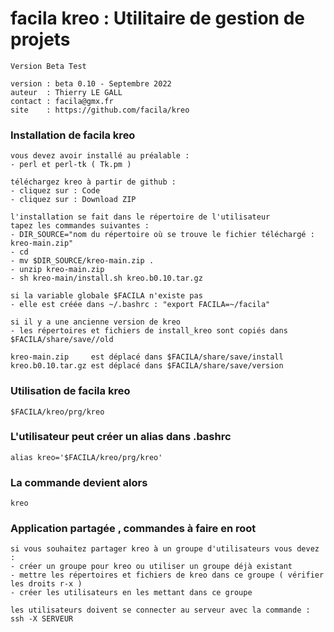 # facila kreo : Utilitaire de gestion de projets

    Version Beta Test
    
    version : beta 0.10 - Septembre 2022
    auteur  : Thierry LE GALL 
    contact : facila@gmx.fr
    site    : https://github.com/facila/kreo

### Installation de facila kreo
```
vous devez avoir installé au préalable :
- perl et perl-tk ( Tk.pm )

téléchargez kreo à partir de github :
- cliquez sur : Code
- cliquez sur : Download ZIP

l'installation se fait dans le répertoire de l'utilisateur
tapez les commandes suivantes :
- DIR_SOURCE="nom du répertoire où se trouve le fichier téléchargé : kreo-main.zip"
- cd
- mv $DIR_SOURCE/kreo-main.zip .
- unzip kreo-main.zip
- sh kreo-main/install.sh kreo.b0.10.tar.gz

si la variable globale $FACILA n'existe pas
- elle est créée dans ~/.bashrc : "export FACILA=~/facila"

si il y a une ancienne version de kreo
- les répertoires et fichiers de install_kreo sont copiés dans $FACILA/share/save//old

kreo-main.zip     est déplacé dans $FACILA/share/save/install
kreo.b0.10.tar.gz est déplacé dans $FACILA/share/save/version
```

### Utilisation de facila kreo
```
$FACILA/kreo/prg/kreo
```
### L'utilisateur peut créer un alias dans .bashrc
```
alias kreo='$FACILA/kreo/prg/kreo'
```
### La commande devient alors
```
kreo
```
### Application partagée , commandes à faire en root
```
si vous souhaitez partager kreo à un groupe d'utilisateurs vous devez :
- créer un groupe pour kreo ou utiliser un groupe déjà existant
- mettre les répertoires et fichiers de kreo dans ce groupe ( vérifier les droits r-x )
- créer les utilisateurs en les mettant dans ce groupe

les utilisateurs doivent se connecter au serveur avec la commande : ssh -X SERVEUR
```
